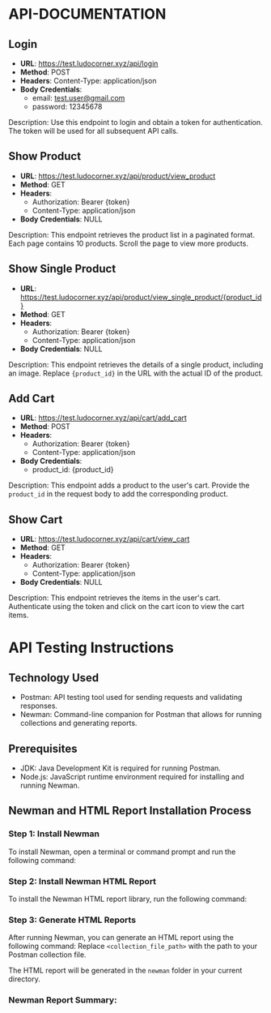 # API-DOCUMENTATION

## Login
- **URL**: https://test.ludocorner.xyz/api/login
- **Method**: POST
- **Headers**: Content-Type: application/json
- **Body Credentials**: 
  - email: test.user@gmail.com
  - password: 12345678

Description: Use this endpoint to login and obtain a token for authentication. The token will be used for all subsequent API calls.

## Show Product
- **URL**: https://test.ludocorner.xyz/api/product/view_product
- **Method**: GET
- **Headers**: 
  - Authorization: Bearer {token}
  - Content-Type: application/json
- **Body Credentials**: NULL

Description: This endpoint retrieves the product list in a paginated format. Each page contains 10 products. Scroll the page to view more products.

## Show Single Product
- **URL**: https://test.ludocorner.xyz/api/product/view_single_product/{product_id}
- **Method**: GET
- **Headers**: 
  - Authorization: Bearer {token}
  - Content-Type: application/json
- **Body Credentials**: NULL

Description: This endpoint retrieves the details of a single product, including an image. Replace `{product_id}` in the URL with the actual ID of the product.

## Add Cart
- **URL**: https://test.ludocorner.xyz/api/cart/add_cart
- **Method**: POST
- **Headers**: 
  - Authorization: Bearer {token}
  - Content-Type: application/json
- **Body Credentials**: 
  - product_id: {product_id}

Description: This endpoint adds a product to the user's cart. Provide the `product_id` in the request body to add the corresponding product.

## Show Cart
- **URL**: https://test.ludocorner.xyz/api/cart/view_cart
- **Method**: GET
- **Headers**: 
  - Authorization: Bearer {token}
  - Content-Type: application/json
- **Body Credentials**: NULL

Description: This endpoint retrieves the items in the user's cart. Authenticate using the token and click on the cart icon to view the cart items.
# API Testing Instructions

## Technology Used
- Postman: API testing tool used for sending requests and validating responses.
- Newman: Command-line companion for Postman that allows for running collections and generating reports.

## Prerequisites
- JDK: Java Development Kit is required for running Postman.
- Node.js: JavaScript runtime environment required for installing and running Newman.

## Newman and HTML Report Installation Process

### Step 1: Install Newman
To install Newman, open a terminal or command prompt and run the following command:

### Step 2: Install Newman HTML Report
To install the Newman HTML report library, run the following command:

### Step 3: Generate HTML Reports
After running Newman, you can generate an HTML report using the following command:
Replace `<collection_file_path>` with the path to your Postman collection file.

The HTML report will be generated in the `newman` folder in your current directory.

### Newman Report Summary:



